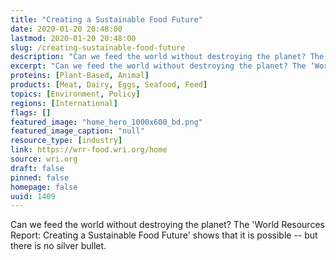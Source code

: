```yaml
---
title: "Creating a Sustainable Food Future"
date: 2020-01-20 20:48:00
lastmod: 2020-01-20 20:48:00
slug: /creating-sustainable-food-future
description: "Can we feed the world without destroying the planet? The ‘World Resources Report: Creating a Sustainable Food Future’ shows that it is possible – but there is no silver&nbsp;bullet."
excerpt: "Can we feed the world without destroying the planet? The ‘World Resources Report: Creating a Sustainable Food Future’ shows that it is possible – but there is no silver&nbsp;bullet."
proteins: [Plant-Based, Animal]
products: [Meat, Dairy, Eggs, Seafood, Feed]
topics: [Environment, Policy]
regions: [International]
flags: []
featured_image: "home_hero_1000x600_bd.png"
featured_image_caption: "null"
resource_type: [industry]
link: https://wrr-food.wri.org/home
source: wri.org
draft: false
pinned: false
homepage: false
uuid: 1409
---
```

Can we feed the world without destroying the planet? The 'World
Resources Report: Creating a Sustainable Food Future' shows that it is
possible -- but there is no silver bullet.
